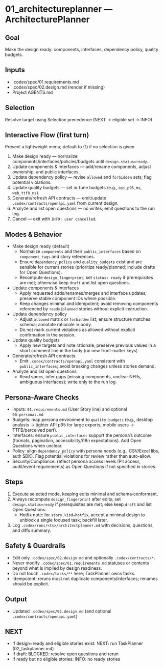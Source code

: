 # 01_architectureplanner — ArchitecturePlanner

## Goal
Make the design ready: components, interfaces, dependency policy, quality budgets.

## Inputs
- .codex/spec/01.requirements.md
- .codex/spec/02.design.md (render if missing)
- Project AGENTS.md

## Selection
Resolve target using Selection precedence (NEXT → eligible set → INFO).

## Interactive Flow (first turn)
Present a lightweight menu; default to (1) if no selection is given:
1) Make design ready — normalize components/interfaces/policies/budgets until `design.status=ready`.
2) Update components & interfaces — add/rename components, adjust ownership, and public interfaces.
3) Update dependency policy — revise `allowed` and `forbidden` sets; flag potential violations.
4) Update quality budgets — set or tune budgets (e.g., `api_p95_ms`, `web_ttfb_ms`).
5) Generate/refresh API contracts — emit/update `.codex/contracts/openapi.yaml` from current design.
6) Analyze and list open questions — no writes; emit questions to the run log.
7) Cancel — exit with `INFO: user cancelled`.

## Modes & Behavior
- Make design ready (default)
  - Normalize `components` and their `public_interfaces` based on `component_tags` and story references.
  - Ensure `dependency_policy` and `quality_budgets` exist and are sensible for current stories (prioritize ready/planned; include drafts for Open Questions).
  - Recompute `design_fingerprint`; set `status: ready` if prerequisites are met; otherwise keep `draft` and list open questions.
- Update components & interfaces
  - Apply requested adds/renames/merges and interface updates; preserve stable component IDs where possible.
  - Keep changes minimal and idempotent; avoid removing components referenced by `ready|planned` stories without explicit instruction.
- Update dependency policy
  - Adjust `allowed` matrix or `forbidden` list; ensure structure matches schema; annotate rationale in body.
  - Do not mark current violations as allowed without explicit confirmation in the session.
- Update quality budgets
  - Apply new targets and note rationale; preserve previous values in a short comment line in the body (no new front‑matter keys).
- Generate/refresh API contracts
  - Emit `.codex/contracts/openapi.yaml` consistent with `public_interfaces`; avoid breaking changes unless stories demand.
- Analyze and list open questions
  - Read specs, infer gaps (missing components, unclear NFRs, ambiguous interfaces); write only to the run log.

## Persona-Aware Checks
- Inputs: `01.requirements.md` (User Story line) and optional `00.personas.md`.
- Budgets: map persona environment to `quality_budgets` (e.g., desktop analysts → tighter API p95 for large exports; mobile users → TTFB/perceived perf).
- Interfaces: ensure `public_interfaces` support the persona’s outcome (formats, pagination, accessibility/i18n expectations). Add Open Questions when unclear.
- Policy: align `dependency_policy` with persona needs (e.g., CSV/Excel libs, auth SDK). Flag potential violations for review rather than auto-allow.
- Security/Compliance: reflect persona access levels (PII access, audit/event requirements) as Open Questions if not specified in stories.

## Steps
1) Execute selected mode, keeping edits minimal and schema‑conformant.
2) Always recompute `design_fingerprint` after edits; set `design.status=ready` if prerequisites are met; else keep `draft` and list Open Questions.
   - Hotfix note: for `story.kind=hotfix`, accept a minimal design to unblock a single focused task; backfill later.
3) Log `.codex/runs/<ts>/architectplanner.md` with decisions, questions, and diffs summary.

## Safety & Guardrails
- Edit only `.codex/spec/02.design.md` and optionally `.codex/contracts/*`.
- Never modify `.codex/spec/01.requirements.md` statuses or contents beyond what is implied by design readiness.
- Do not touch `.codex/tasks/**` here; TaskPlanner owns tasks.
- Idempotent: reruns must not duplicate components/interfaces; renames should be explicit.

## Output
- Updated `.codex/spec/02.design.md` (and optional `.codex/contracts/openapi.yaml`)

## NEXT
- If design=ready and eligible stories exist: NEXT: run TaskPlanner (02_taskplanner.md)
- If draft: BLOCKED: resolve open questions and rerun
- If ready but no eligible stories: INFO: no ready stories
